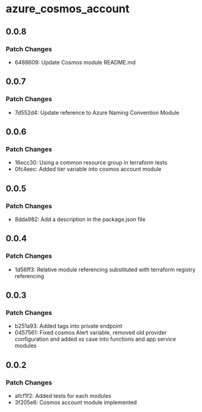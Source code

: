 # azure_cosmos_account

## 0.0.8

### Patch Changes

- 6488609: Update Cosmos module README.md

## 0.0.7

### Patch Changes

- 7d552d4: Update reference to Azure Naming Convention Module

## 0.0.6

### Patch Changes

- 16ecc30: Using a common resource group in terraform tests
- 0fc4eec: Added tier variable into cosmos account module

## 0.0.5

### Patch Changes

- 8dda982: Add a description in the package.json file

## 0.0.4

### Patch Changes

- 1d56ff3: Relative module referencing substituted with terraform registry referencing

## 0.0.3

### Patch Changes

- b251a93: Added tags into private endpoint
- 0457561: Fixed cosmos Alert variable, removed old provider configuration and added xs case into functions and app service modules

## 0.0.2

### Patch Changes

- afcf1f2: Added tests for each modules
- 3f205e6: Cosmos account module implemented
